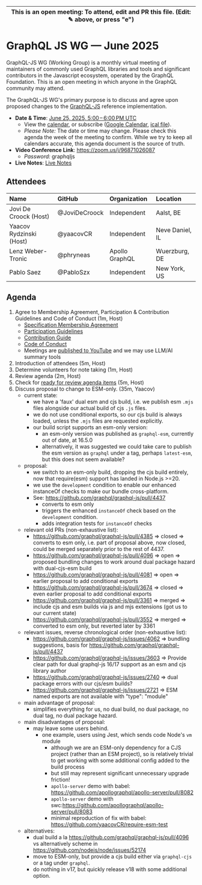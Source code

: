 | This is an open meeting: To attend, edit and PR this file. (Edit: ✎ above, or press "e") |
| ---------------------------------------------------------------------------------------- |

# GraphQL JS WG — June 2025

GraphQL-JS WG (Working Group) is a monthly virtual meeting of maintainers of
commonly used GraphQL libraries and tools and significant contributors in the
Javascript ecosystem, operated by the GraphQL Foundation. This is an open
meeting in which anyone in the GraphQL community may attend.

The GraphQL-JS WG's primary purpose is to discuss and agree upon proposed
changes to the [GraphQL-JS](https://github.com/graphql/graphql-spec) reference
implementation.


- **Date & Time**: [June 25, 2025, 5:00 – 6:00 PM UTC](https://www.timeanddate.com/worldclock/converter.html?iso=20250625T170000&p1=224&p2=179&p3=136&p4=268&p5=367&p6=438&p7=248&p8=240)
  - View the [calendar][], or subscribe ([Google Calendar][], [ical file][]).
  - _Please Note:_ The date or time may change. Please check this agenda the
    week of the meeting to confirm. While we try to keep all calendars accurate,
    this agenda document is the source of truth.
- **Video Conference Link**: https://zoom.us/j/96871026087
  - _Password:_ graphqljs
- **Live Notes**: [Live Notes][]

[calendar]: https://calendar.google.com/calendar/embed?src=linuxfoundation.org_ik79t9uuj2p32i3r203dgv5mo8%40group.calendar.google.com
[google calendar]: https://calendar.google.com/calendar?cid=bGludXhmb3VuZGF0aW9uLm9yZ19pazc5dDl1dWoycDMyaTNyMjAzZGd2NW1vOEBncm91cC5jYWxlbmRhci5nb29nbGUuY29t
[ical file]: https://calendar.google.com/calendar/ical/linuxfoundation.org_ik79t9uuj2p32i3r203dgv5mo8%40group.calendar.google.com/public/basic.ics
[live notes]: https://docs.google.com/document/d/12LM6NZxR22zBwRfihM8Vrf7uV-0gmmO5M3ooSCVS0Hs/edit?usp=sharing

## Attendees

<!-- prettier-ignore -->
| Name                     | GitHub              | Organization       | Location               |
| :----------------------- | :------------------ | :----------------- | :--------------------- |
| Jovi De Croock (Host)    | @JoviDeCroock       | Independent        | Aalst, BE              |
| Yaacov Rydzinski (Host)  | @yaacovCR           | Independent        | Neve Daniel, IL        |
| Lenz Weber-Tronic        | @phryneas           | Apollo GraphQL     | Wuerzburg, DE          |
| Pablo Saez               | @PabloSzx           | Independent        | New York, US           |


## Agenda

1. Agree to Membership Agreement, Participation & Contribution Guidelines and Code of Conduct (1m, Host)
   - [Specification Membership Agreement](https://github.com/graphql/foundation)
   - [Participation Guidelines](https://github.com/graphql/graphql-wg#participation-guidelines)
   - [Contribution Guide](https://github.com/graphql/graphql-spec/blob/main/CONTRIBUTING.md)
   - [Code of Conduct](https://github.com/graphql/foundation/blob/master/CODE-OF-CONDUCT.md)
   - Meetings are [published to YouTube](https://www.youtube.com/@GraphQLFoundation/videos) and we may use LLM/AI summary tools
1. Introduction of attendees (5m, Host)
1. Determine volunteers for note taking (1m, Host)
1. Review agenda (2m, Host)
1. Check for [ready for review agenda items](https://github.com/graphql/graphql-js-wg/issues?q=is%3Aissue+is%3Aopen+label%3A%22Ready+for+review+%F0%9F%99%8C%22+sort%3Aupdated-desc) (5m, Host)
1. Discuss proposal to change to ESM-only. (35m, Yaacov)
   - current state:
      - we have a 'faux' dual esm and cjs build, i.e. we publish esm `.mjs` files alongside our actual build of cjs `.js` files.
      - we do not use conditional exports, so our cjs build is always loaded, unless the `.mjs` files are requested explicitly.
      - our build script supports an esm-only version:
         - an esm-only version was published as `graphql-esm`, currently out of date, at 16.5.0
         - alternatively, it was suggested we could take care to publish the esm version as `graphql` under a tag, perhaps `latest-esm`, but this does not seem available?
   - proposal:
      - we switch to an esm-only build, dropping the cjs build entirely, now that require(esm) support has landed in Node.js >=20.
      - we use the `development` condition to enable our enhanced instanceOf checks to make our bundle cross-platform.
      - See: https://github.com/graphql/graphql-js/pull/4437
         - converts to esm only
         - triggers the enhanced `instanceOf` check based on the `development` condition.
         - adds integration tests for `instanceOf` checks 
   - relevant old PRs (non-exhaustive list):
      - https://github.com/graphql/graphql-js/pull/4385 => closed => converts to esm only, i.e. part of proposal above, now closed, could be merged separately prior to the rest of 4437.
      - https://github.com/graphql/graphql-js/pull/4096 => open => proposed bundling changes to work around dual package hazard with dual-cjs-esm build
      - https://github.com/graphql/graphql-js/pull/4081 => open => earlier proposal to add conditional exports
      - https://github.com/graphql/graphql-js/pull/3674 => closed => even earlier proposal to add conditional exports
      - https://github.com/graphql/graphql-js/pull/3361 => merged => include cjs and esm builds via js and mjs extensions (got us to our current state)
      - https://github.com/graphql/graphql-js/pull/3552 => merged => converted to esm only, but reverted later by 3361
   - relevant issues, reverse chronological order (non-exhaustive list):
      - https://github.com/graphql/graphql-js/issues/4062 => bundling suggestions, basis for https://github.com/graphql/graphql-js/pull/4437
      - https://github.com/graphql/graphql-js/issues/3603 => Provide clear path for dual graphql-js 16/17 support as an esm and cjs library author
      - https://github.com/graphql/graphql-js/issues/2740 => dual package errors with our cjs/esm builds?
      - https://github.com/graphql/graphql-js/issues/2721 => ESM named exports are not available with "type": "module"
   - main advantage of proposal:
      - simplifies everything for us, no dual build, no dual package, no dual tag, no dual package hazard.
   - main disadvantages of proposal:
      - may leave some users behind.
        - one example, users using Jest, which sends code Node's `vm` module
           - although we are an ESM-only dependency for a CJS project (rather than an ESM project), so is relatively trivial to get working with some additional config added to the build process
           - but still may represent significant unnecessary upgrade friction!
           - `apollo-server` demo with babel: https://github.com/apollographql/apollo-server/pull/8082
           - `apollo-server` demo with swc:https://github.com/apollographql/apollo-server/pull/8083      
          - minimal reproduction of fix with babel: https://github.com/yaacovCR/require-esm-test
   - alternatives:
      - dual build a la https://github.com/graphql/graphql-js/pull/4096 vs alternatively scheme in https://github.com/nodejs/node/issues/52174
      - move to ESM-only, but provide a cjs build either via `graphql-cjs` or a tag under `graphql`.
      - do nothing in v17, but quickly release v18 with some additional option.
